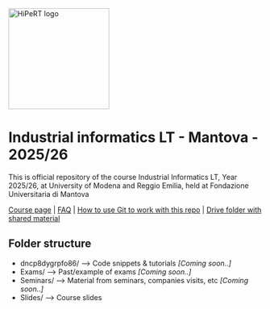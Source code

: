 <a href="https://hipert.unimore.it/" target="_blank">
<img alt="HiPeRT logo" src="https://hipert.unimore.it/wp-content/uploads/2021/06/HipertLab_logo2-1024x171.png" width=200">
</a>

# Industrial informatics LT - Mantova - 2025/26
<p>
This is official repository of the course Industrial Informatics LT, Year 2025/26, at University of Modena and Reggio Emilia, held at Fondazione Universitaria di Mantova

<a href="https://hipert.unimore.it/people/paolob/pub/Industrial_Informatics/index.html" target="_blank">Course page</a> | <a href="FAQ.md" target="_blank">FAQ</a> |  <a href="Slides/01 - Collaborative tools.pdf" target="_blank">How to use Git to work with this repo</a> | <a href="https://drive.google.com/drive/folders/1iDkkfItFudO8jWOkmaz3JjjKIMvZRN2W?usp=drive_link">Drive folder with shared material</a>

</p>

## Folder structure

- dncp8dygrpfo86/ --> Code snippets & tutorials <i>[Coming soon..]</i>
- Exams/ --> Past/example of exams <i>[Coming soon..]</i>
- Seminars/ --> Material from seminars, companies visits, etc <i>[Coming soon..]</i>
- Slides/ --> Course slides
